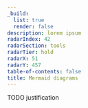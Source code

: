 ```yaml
---
_build:
  list: true
  render: false
description: lorem ipsum
radarIndex: 42
radarSection: tools
radarTier: hold
radarX: 51
radarY: 457
table-of-contents: false
title: Mermaid diagrams
---
```


TODO justification
